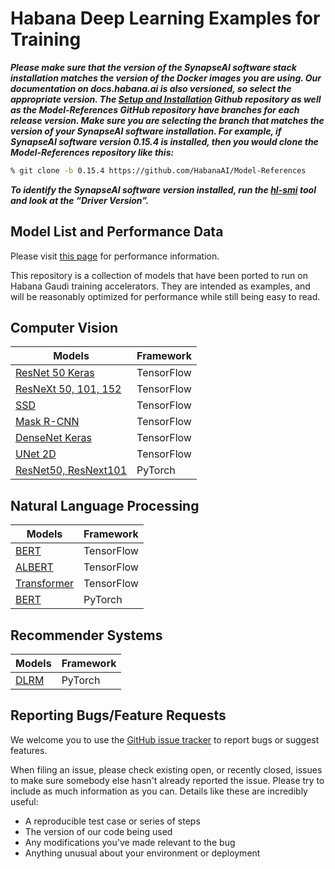 # Habana Deep Learning Examples for Training

***Please make sure that the version of the SynapseAI software stack installation
matches the version of the Docker images you are using. Our documentation on
docs.habana.ai is also versioned, so select the appropriate version.  The [Setup
and Installation](https://github.com/HabanaAI/Setup_and_Install) Github repository as well as the Model-References GitHub
repository have branches for each release version. Make sure you are selecting
the branch that matches the version of your SynapseAI software installation. For
example, if SynapseAI software version 0.15.4 is installed, then you would clone
the Model-References repository like this:***

```bash
% git clone -b 0.15.4 https://github.com/HabanaAI/Model-References
```

***To identify the SynapseAI software version installed, run the
[hl-smi](https://docs.habana.ai/en/latest/System_Management_Tools_Guide/System_Management_Tools.html#hl-smi-utility-options)
tool and look at the “Driver Version”.***

## Model List and Performance Data

Please visit [this page](https://developer.habana.ai/resources/habana-training-models/#performance) for performance information.

This repository is a collection of models that have been ported to run on Habana Gaudi training accelerators. They are intended as examples, and will be reasonably optimized for performance while still being easy to read.

## Computer Vision
| Models  | Framework |
| ------------- | ------------- |
| [ResNet 50 Keras](TensorFlow/computer_vision/Resnets/resnet_keras) | TensorFlow |
| [ResNeXt 50, 101, 152](TensorFlow/computer_vision/Resnets)  |TensorFlow |
| [SSD](TensorFlow/computer_vision/SSD_ResNet34) |TensorFlow |
| [Mask R-CNN](TensorFlow/computer_vision/maskrcnn) |TensorFlow |
| [DenseNet Keras](TensorFlow/computer_vision/densenet_keras) |TensorFlow |
| [UNet 2D](TensorFlow/computer_vision/Unet2D) | TensorFlow |
| [ResNet50, ResNext101](PyTorch/computer_vision/ImageClassification/ResNet)  | PyTorch |

## Natural Language Processing
| Models  | Framework |
| ------------- | ------------- |
| [BERT](TensorFlow/nlp/bert) | TensorFlow |
| [ALBERT](TensorFlow/nlp/albert) | TensorFlow |
| [Transformer](TensorFlow/nlp/transformer) | TensorFlow |
| [BERT](PyTorch/nlp/bert) | PyTorch |

## Recommender Systems
| Models  | Framework |
| ------------- | ------------- |
| [DLRM](PyTorch/recommendation/dlrm) | PyTorch |

## Reporting Bugs/Feature Requests

We welcome you to use the [GitHub issue tracker](https://github.com/HabanaAI/Model-References/issues) to report bugs or suggest features.

When filing an issue, please check existing open, or recently closed, issues to make sure somebody else hasn't already
reported the issue. Please try to include as much information as you can. Details like these are incredibly useful:

* A reproducible test case or series of steps
* The version of our code being used
* Any modifications you've made relevant to the bug
* Anything unusual about your environment or deployment

